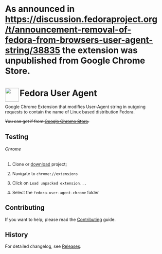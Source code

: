 # As announced in https://discussion.fedoraproject.org/t/announcement-removal-of-fedora-from-browsers-user-agent-string/38835 the extension was unpublished from Google Chrome Store.

# <img src="fedora_128.png" width="45" align="left"> Fedora User Agent

Google Chrome Extension that modifies User-Agent string in outgoing requests to contain the name of Linux based distribution Fedora.

~~You can get if from [Google Chrome Store](https://chrome.google.com/webstore/detail/fedora-user-agent/hojggiaghnldpcknpbciehjcaoafceil).~~

## Testing

###### Chrome

1. Clone or [download](https://github.com/tpopela/fedora-user-agent-chrome/archive/master.zip) project;

2. Navigate to `chrome://extensions`

3. Click on `Load unpacked extension...`

4. Select the `fedora-user-agent-chrome` folder

## Contributing

If you want to help, please read the [Contributing](https://github.com/tpopela/fedora-user-agent-chrome/blob/master/CONTRIBUTING.md) guide.

## History

For detailed changelog, see [Releases](https://github.com/tpopela/fedora-user-agent-chrome/releases).
